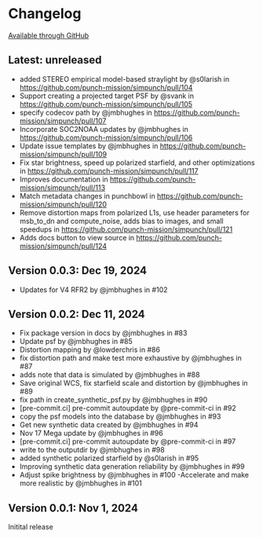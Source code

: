 # Changelog

[Available through GitHub](https://github.com/punch-mission/simpunch/releases)

## Latest: unreleased

* added STEREO empirical model-based straylight by @s0larish in https://github.com/punch-mission/simpunch/pull/104
* Support creating a projected target PSF by @svank in https://github.com/punch-mission/simpunch/pull/105
* specify codecov path by @jmbhughes in https://github.com/punch-mission/simpunch/pull/107
* Incorporate SOC2NOAA updates by @jmbhughes in https://github.com/punch-mission/simpunch/pull/106
* Update issue templates by @jmbhughes in https://github.com/punch-mission/simpunch/pull/109
* Fix star brightness, speed up polarized starfield, and other optimizations in https://github.com/punch-mission/simpunch/pull/117
* Improves documentation in https://github.com/punch-mission/simpunch/pull/113
* Match metadata changes in punchbowl in https://github.com/punch-mission/simpunch/pull/120
* Remove distortion maps from polarized L1s, use header parameters for msb_to_dn and compute_noise, adds bias to images, and small speedups in https://github.com/punch-mission/simpunch/pull/121
* Adds docs button to view source in https://github.com/punch-mission/simpunch/pull/124

## Version 0.0.3: Dec 19, 2024

- Updates for V4 RFR2 by @jmbhughes in #102


## Version 0.0.2: Dec 11, 2024

- Fix package version in docs by @jmbhughes in #83
- Update psf by @jmbhughes in #85
- Distortion mapping by @lowderchris in #86
- fix distortion path and make test more exhaustive by @jmbhughes in #87
- adds note that data is simulated by @jmbhughes in #88
- Save original WCS, fix starfield scale and distortion by @jmbhughes in #89
- fix path in create_synthetic_psf.py by @jmbhughes in #90
- [pre-commit.ci] pre-commit autoupdate by @pre-commit-ci in #92
- copy the psf models into the database by @jmbhughes in #93
- Get new synthetic data created by @jmbhughes in #94
- Nov 17 Mega update by @jmbhughes in #96
- [pre-commit.ci] pre-commit autoupdate by @pre-commit-ci in #97
- write to the outputdir by @jmbhughes in #98
- added synthetic polarized starfield by @s0larish in #95
- Improving synthetic data generation reliability by @jmbhughes in #99
- Adjust spike brightness by @jmbhughes in #100
-Accelerate and make more realistic by @jmbhughes in #101

## Version 0.0.1: Nov 1, 2024

Initital release
